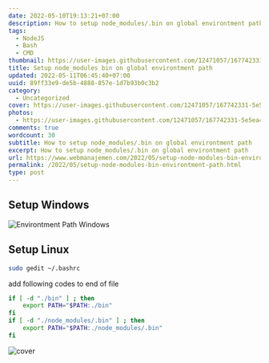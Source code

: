 ```yaml
---
date: 2022-05-10T19:13:21+07:00
description: How to setup node_modules/.bin on global environtment path
tags:
  - NodeJS
  - Bash
  - CMD
thumbnail: https://user-images.githubusercontent.com/12471057/167742331-5e5ea481-cbfc-4a9a-87fd-7b404b16a4dc.png
title: Setup node_modules bin on global environtment path
updated: 2022-05-11T06:45:40+07:00
uuid: 89ff33e9-de5b-4888-857e-1d7b93b0c3b2
category:
  - Uncategorized
cover: https://user-images.githubusercontent.com/12471057/167742331-5e5ea481-cbfc-4a9a-87fd-7b404b16a4dc.png
photos:
  - https://user-images.githubusercontent.com/12471057/167742331-5e5ea481-cbfc-4a9a-87fd-7b404b16a4dc.png
comments: true
wordcount: 30
subtitle: How to setup node_modules/.bin on global environtment path
excerpt: How to setup node_modules/.bin on global environtment path
url: https://www.webmanajemen.com/2022/05/setup-node-modules-bin-environtment-path.html
permalink: /2022/05/setup-node-modules-bin-environtment-path.html
type: post
---
```


## Setup Windows
![Environtment Path Windows](https://user-images.githubusercontent.com/12471057/167625486-8ba5d865-b3e5-4cec-bdb5-6c335ff5b2d6.png)

## Setup Linux
```bash
sudo gedit ~/.bashrc
```
add following codes to end of file
```bash
if [ -d "./bin" ] ; then
    export PATH="$PATH:./bin"
fi
if [ -d "./node_modules/.bin" ] ; then
    export PATH="$PATH:./node_modules/.bin"
fi
```

![cover](https://user-images.githubusercontent.com/12471057/167742331-5e5ea481-cbfc-4a9a-87fd-7b404b16a4dc.png)
